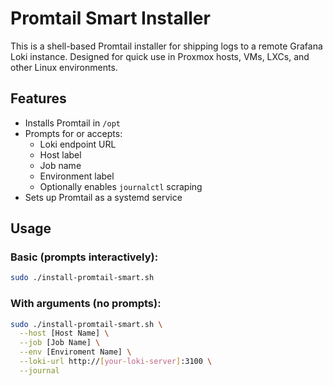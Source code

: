 # Promtail Smart Installer

This is a shell-based Promtail installer for shipping logs to a remote Grafana Loki instance. Designed for quick use in Proxmox hosts, VMs, LXCs, and other Linux environments.

## Features
- Installs Promtail in `/opt`
- Prompts for or accepts:
  - Loki endpoint URL
  - Host label
  - Job name
  - Environment label
  - Optionally enables `journalctl` scraping
- Sets up Promtail as a systemd service

## Usage

### Basic (prompts interactively):
```bash
sudo ./install-promtail-smart.sh
```

### With arguments (no prompts):

```bash
sudo ./install-promtail-smart.sh \
  --host [Host Name] \
  --job [Job Name] \
  --env [Enviroment Name] \
  --loki-url http://[your-loki-server]:3100 \
  --journal
```

